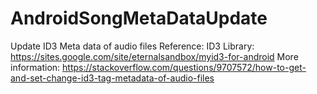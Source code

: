# AndroidSongMetaDataUpdate
Update ID3 Meta data of audio files
Reference: 
ID3 Library: https://sites.google.com/site/eternalsandbox/myid3-for-android
More information:
https://stackoverflow.com/questions/9707572/how-to-get-and-set-change-id3-tag-metadata-of-audio-files
